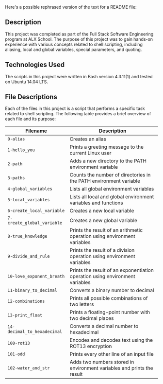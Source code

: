 Here's a possible rephrased version of the text for a README file:

## Description

This project was completed as part of the Full Stack Software Engineering program at ALX School. The purpose of this project was to gain hands-on experience with various concepts related to shell scripting, including aliasing, local and global variables, special parameters, and quoting.

## Technologies Used

The scripts in this project were written in Bash version 4.3.11(1) and tested on Ubuntu 14.04 LTS.

## File Descriptions

Each of the files in this project is a script that performs a specific task related to shell scripting. The following table provides a brief overview of each file and its purpose:

| Filename | Description |
| -------- | ----------- |
| `0-alias` | Creates an alias |
| `1-hello_you` | Prints a greeting message to the current Linux user |
| `2-path` | Adds a new directory to the PATH environment variable |
| `3-paths` | Counts the number of directories in the PATH environment variable |
| `4-global_variables` | Lists all global environment variables |
| `5-local_variables` | Lists all local and global environment variables and functions |
| `6-create_local_variable` | Creates a new local variable |
| `7-create_global_variable` | Creates a new global variable |
| `8-true_knowledge` | Prints the result of an arithmetic operation using environment variables |
| `9-divide_and_rule` | Prints the result of a division operation using environment variables |
| `10-love_exponent_breath` | Prints the result of an exponentiation operation using environment variables |
| `11-binary_to_decimal` | Converts a binary number to decimal |
| `12-combinations` | Prints all possible combinations of two letters |
| `13-print_float` | Prints a floating-point number with two decimal places |
| `14-decimal_to_hexadecimal` | Converts a decimal number to hexadecimal |
| `100-rot13` | Encodes and decodes text using the ROT13 encryption |
| `101-odd` | Prints every other line of an input file |
| `102-water_and_str` | Adds two numbers stored in environment variables and prints the result |
